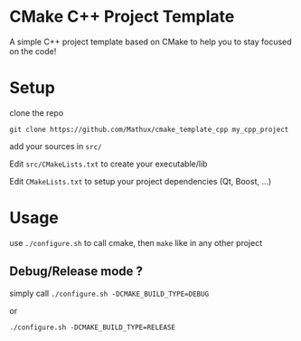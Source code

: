 CMake C++ Project Template
==============

A simple C++ project template based on CMake to help you to stay focused
on the code!

Setup
=====

clone the repo

    git clone https://github.com/Mathux/cmake_template_cpp my_cpp_project

add your sources in `src/`

Edit `src/CMakeLists.txt` to create your executable/lib

Edit `CMakeLists.txt` to setup your project dependencies (Qt, Boost, ...)

Usage
=====

use `./configure.sh` to call cmake, then `make` like in any other project

Debug/Release mode ?
--------------------

simply call `./configure.sh -DCMAKE_BUILD_TYPE=DEBUG`

or

`./configure.sh -DCMAKE_BUILD_TYPE=RELEASE`
